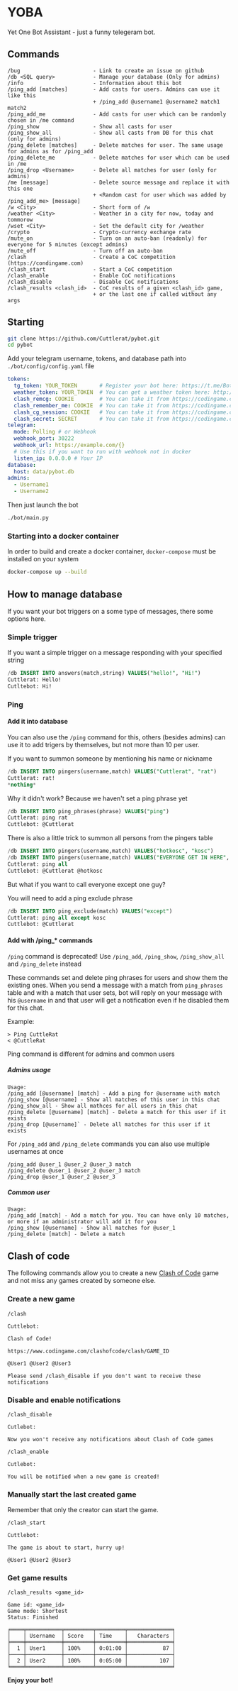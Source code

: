 # YOBA

Yet One Bot Assistant - just a funny telegeram bot.

## Commands

```
/bug                       - Link to create an issue on github
/db <SQL query>            - Manage your database (Only for admins)
/info                      - Information about this bot
/ping_add [matches]        - Add casts for users. Admins can use it like this
                           + /ping_add @username1 @username2 match1 match2
/ping_add_me               - Add casts for user which can be randomly chosen in /me command
/ping_show                 - Show all casts for user
/ping_show_all             - Show all casts from DB for this chat (only for admins)
/ping_delete [matches]     - Delete matches for user. The same usage for admins as for /ping_add
/ping_delete_me            - Delete matches for user which can be used in /me
/ping_drop <Username>      - Delete all matches for user (only for admins)
/me [message]              - Delete source message and replace it with this one
                           + <Random cast for user which was added by /ping_add_me> [message]
/w <City>                  - Short form of /w
/weather <City>            - Weather in a city for now, today and tommorow
/wset <City>               - Set the default city for /weather
/crypto                    - Crypto-currency exchange rate
/mute_on                   - Turn on an auto-ban (readonly) for everyone for 5 minutes (except admins)
/mute_off                  - Turn off an auto-ban
/clash                     - Create a CoC competition (https://condingame.com)
/clash_start               - Start a CoC competition
/clash_enable              - Enable CoC notifications
/clash_disable             - Disable CoC notifications
/clash_results <clash_id>  - CoC results of a given <clash_id> game,
                           + or the last one if called without any args
```

## Starting

```bash
git clone https://github.com/Cuttlerat/pybot.git
cd pybot
```

Add your telegram username, tokens, and database path into `./bot/config/config.yaml` file
```yaml
tokens:
  tg_token: YOUR_TOKEN       # Register your bot here: https://t.me/BotFather
  weather_token: YOUR_TOKEN  # You can get a weather token here: http://openweathermap.org/
  clash_remcg: COOKIE        # You can take it from https://codingame.com cookies
  clash_remember_me: COOKIE  # You can take it from https://codingame.com cookies
  clash_cg_session: COOKIE   # You can take it from https://codingame.com cookies
  clash_secret: SECRET       # You can take it from https://codingame.com requests
telegram:
  mode: Polling # or Webhook
  webhook_port: 30222
  webhook_url: https://example.com/{}
  # Use this if you want to run with webhook not in docker
  listen_ip: 0.0.0.0 # Your IP
database:
  host: data/pybot.db
admins:
  - Username1
  - Username2
```

Then just launch the bot

```bash
./bot/main.py
```

### Starting into a docker container

In order to build and create a docker container, `docker-compose` must be installed on your system

```bash
docker-compose up --build
```


## How to manage database

If you want your bot triggers on a some type of messages, there some options here.

### Simple trigger

If you want a simple trigger on a message responding with your specified string

```sql
/db INSERT INTO answers(match,string) VALUES("hello!", "Hi!")
Cuttlerat: Hello!
Cutltebot: Hi!
```

### Ping
#### Add it into database

You can also use the `/ping` command for this, others (besides admins) can use it to add trigers by themselves, but not more than 10 per user.

If you want to summon someone by mentioning his name or nickname

```sql
/db INSERT INTO pingers(username,match) VALUES("Cuttlerat", "rat")
Cuttlerat: rat!
*nothing*
```

Why it didn't work? Because we haven't set a ping phrase yet

```sql
/db INSERT INTO ping_phrases(phrase) VALUES("ping")
Cuttlerat: ping rat
Cuttlebot: @Cuttlerat
```

There is also a little trick to summon all persons from the pingers table

```sql
/db INSERT INTO pingers(username,match) VALUES("hotkosc", "kosc")
/db INSERT INTO pingers(username,match) VALUES("EVERYONE GET IN HERE", "all")
Cuttlerat: ping all
Cuttlebot: @Cuttlerat @hotkosc
```

But what if you want to call everyone except one guy?

You will need to add a ping exclude phrase

```sql
/db INSERT INTO ping_exclude(match) VALUES("except")
Cuttlerat: ping all except kosc
Cuttlebot: @Cuttlerat
```

#### Add with /ping_* commands

`/ping` command is deprecated!
Use `/ping_add`, `/ping_show`, `/ping_show_all` and `/ping_delete` instead

These commands set and delete ping phrases for users and show them the existing ones.
When you send a message with a match from `ping_phrases` table and with a match that user sets, bot will reply on your message with his `@username` in and that user will get a notification even if he disabled them for this chat.

Example:
```
> Ping CuttleRat
< @CuttleRat
```

Ping command is different for admins and common users


##### Admins usage

```
Usage:
/ping_add [@username] [match] - Add a ping for @username with match
/ping_show [@username] - Show all matches of this user in this chat
/ping_show_all - Show all mathces for all users in this chat
/ping_delete [@username] [match] - Delete a match for this user if it exists
/ping_drop [@username]` - Delete all matches for this user if it exists
```

For `/ping_add` and `/ping_delete` commands you can also use multiple usernames at once
```
/ping_add @user_1 @user_2 @user_3 match
/ping_delete @user_1 @user_2 @user_3 match
/ping_drop @user_1 @user_2 @user_3
```

##### Common user

```
Usage:
/ping_add [match] - Add a match for you. You can have only 10 matches, or more if an administrator will add it for you
/ping_show [@username] - Show all matches for @user_1
/ping_delete [match] - Delete a match
```

## Clash of code

The following commands allow you to create a new [Clash of Code](https://www.codingame.com/multiplayer/clashofcode) game and not miss any games created by someone else.

### Create a new game

```
/clash

Cuttlebot:

Clash of Code!

https://www.codingame.com/clashofcode/clash/GAME_ID

@User1 @User2 @User3

Please send /clash_disable if you don't want to receive these notifications
```

### Disable and enable notifications

```
/clash_disable

Cutlebot:

Now you won't receive any notifications about Clash of Code games
```

```
/clash_enable

Cutlebot:

You will be notified when a new game is created!
```

### Manually start the last created game

Remember that only the creator can start the game.

```
/clash_start

Cuttlebot:

The game is about to start, hurry up!

@User1 @User2 @User3
```

### Get game results

```
/clash_results <game_id>

Game id: <game_id>
Game mode: Shortest
Status: Finished

╒════╤═══════════╤═════════╤═════════╤══════════════╕
│    │ Username  │ Score   │ Time    │   Characters │
╞════╪═══════════╪═════════╪═════════╪══════════════╡
│  1 │ User1     │ 100%    │ 0:01:00 │           87 │
├────┼───────────┼─────────┼─────────┼──────────────┤
│  2 │ User2     │ 100%    │ 0:05:00 │          107 │
╘════╧═══════════╧═════════╧═════════╧══════════════╛
```

**Enjoy your bot!**

